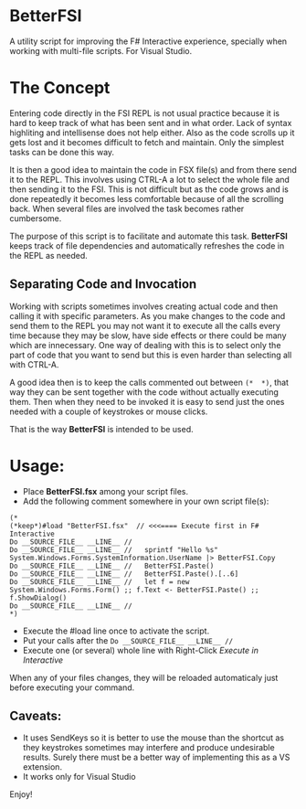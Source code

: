 # BetterFSI
A utility script for improving the F# Interactive experience, specially when working with multi-file scripts. For Visual Studio.

# The Concept

Entering code directly in the FSI REPL is not usual practice because it is hard to keep track of what has been sent and in what order. Lack of syntax highliting and intellisense does not help either. Also as the code scrolls up it gets lost and it becomes difficult to fetch and maintain. Only the simplest tasks can be done this way.

It is then a good idea to maintain the code in FSX file(s) and from there send it to the REPL. This involves using CTRL-A a lot to select the whole file and then sending it to the FSI. This is not difficult but as the code grows and is done repeatedly it becomes less comfortable because of all the scrolling back. When several files are involved the task becomes rather cumbersome.

The purpose of this script is to facilitate and automate this task. **BetterFSI** keeps track of file dependencies and automatically refreshes the code in the REPL as needed.

## Separating Code and Invocation

Working with scripts sometimes involves creating actual code and then calling it with specific parameters. As you make changes to the code and send them to the REPL you may not want it to execute all the calls every time because they may be slow, have side effects or there could be many which are innecessary. One way of dealing with this is to select only the part of code that you want to send but this is even harder than selecting all with CTRL-A.

A good idea then is to keep the calls commented out between `(*  *)`, that way they can be sent together with the code without actually executing them. Then when they need to be invoked it is easy to send just the ones needed with a couple of keystrokes or mouse clicks.

That is the way **BetterFSI** is intended to be used.

# Usage:
- Place **BetterFSI.fsx** among your script files.
- Add the following comment somewhere in your own script file(s):

```F#
(*          
(*keep*)#load "BetterFSI.fsx"  // <<<==== Execute first in F# Interactive
Do __SOURCE_FILE__ __LINE__ //
Do __SOURCE_FILE__ __LINE__ //   sprintf "Hello %s" System.Windows.Forms.SystemInformation.UserName |> BetterFSI.Copy 
Do __SOURCE_FILE__ __LINE__ //   BetterFSI.Paste()
Do __SOURCE_FILE__ __LINE__ //   BetterFSI.Paste().[..6]
Do __SOURCE_FILE__ __LINE__ //   let f = new System.Windows.Forms.Form() ;; f.Text <- BetterFSI.Paste() ;; f.ShowDialog()
Do __SOURCE_FILE__ __LINE__ //
*)
```

- Execute the #load line once to activate the script.
- Put your calls after the `Do __SOURCE_FILE__ __LINE__ //`
- Execute one (or several) whole line with Right-Click *Execute in Interactive*

When any of your files changes, they will be reloaded automaticaly just before executing your command.

## Caveats: 
- It uses SendKeys so it is better to use the mouse than the shortcut as they keystrokes sometimes may interfere and produce undesirable results. Surely there must be a better way of implementing this as a VS extension.
- It works only for Visual Studio

Enjoy!
